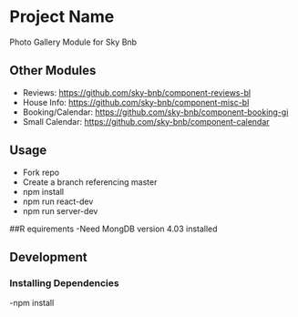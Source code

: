 # Project Name
Photo Gallery Module for Sky Bnb 



## Other Modules
- Reviews: https://github.com/sky-bnb/component-reviews-bl
- House Info: https://github.com/sky-bnb/component-misc-bl
- Booking/Calendar: https://github.com/sky-bnb/component-booking-gi
- Small Calendar: https://github.com/sky-bnb/component-calendar

## Usage
- Fork repo
- Create a branch referencing master
- npm install
- npm run react-dev
- npm run server-dev

##R equirements
-Need MongDB version 4.03 installed

## Development
### Installing Dependencies
-npm install 


